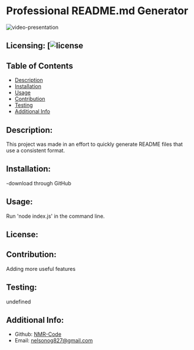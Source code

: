 # Professional README.md Generator
![video-presentation](Demo.gif)
## Licensing: [![license](https://img.shields.io/github/license/NMR-Code/README.md-generator?style=for-the-badge)
    
## Table of Contents 
    
- [Description](#description)
- [Installation](#installation)
- [Usage](#usage)
- [Contribution](#contribution)
- [Testing](#testing)
- [Additional Info](#additional-info)

## Description:
This project was made in an effort to quickly generate README files that use a consistent format.

## Installation:
-download through GitHub

## Usage:
Run 'node index.js' in the command line.

## License:


## Contribution:
Adding more useful features

## Testing:
undefined

## Additional Info:
- Github: [NMR-Code](https://github.com/NMR-Code)
- Email: nelsonog827@gmail.com 
